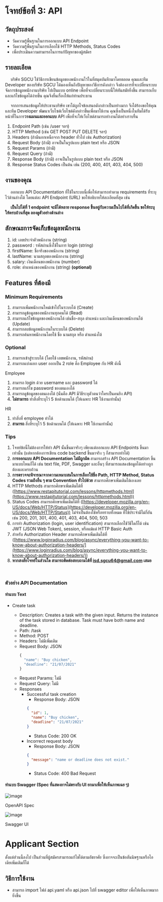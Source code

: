 # โจทย์ข้อที่ 3: API

## วัตถุประสงค์

- วัดความรู้พื้นฐานในการออกแบบ API Endpoint
- วัดความรู้พื้นฐานในการเลือกใช้ HTTP Methods, Status Codes
- เพื่อประเมินความสามารถในการแก้ปัญหาของผู้สมัคร

## รายละเอียด

&emsp; บริษัท SGCU ใช้วิธีการเขียนข้อมูลของพนักงานไว้ในที่สมุดบันทึกมาโดยตลอด คุณและทีม Developer ของบริษัท SGCU ได้มองเห็นถึงปัญหาของวิธีการดังกล่าว จึงต้องการที่จะเปลี่ยนระบบจัดการข้อมูลพนักงานบริษัท ไปเป็นแบบ online เพื่อที่จะเปลี่ยนระบบนี้ให้ทันสมัยยิ่งขึ้น สามารถเก็บและแก้ไขข้อมูลได้ง่ายขึ้น คุณจึงยื่นเรื่องให้แก่ท่านประธาน

&emsp; จากการเสนอข้อมูลให้ประธานบริษัท เขาได้ถูกใจข้อเสนอดังกล่าวเป็นอย่างมาก จึงได้ร้องขอให้คุณและทีม Developer พัฒนาเว็บไซต์เว็บไซต์ดังกล่าวขึ้นเพื่อมาใช้งาน คุณซึ่งเป็นหนึ่งในทีมได้รับหน้าที่ในการ**วางแผนและออกแบบ** API เพื่อที่จะให้เว็บไซต์สามารถทำงานได้อย่างราบรื่น

1. Endpoint Path (เช่น /user ฯลฯ)
2. HTTP Method (เช่น GET POST PUT DELETE ฯลฯ)
3. Headers (ถ้ามีนอกเหนือจาก header ทั่วไป เช่น Authorization)
4. Request Body (ถ้ามี) อาจเป็นในรูปแบบ plain text หรือ JSON
5. Request Params (ถ้ามี)
6. Request Query (ถ้ามี)
7. Response Body (ถ้ามี) อาจเป็นในรูปแบบ plain text หรือ JSON
8. Response Status Codes เป็นต้น เช่น (200, 400, 401, 403, 404, 500)

## งานของคุณ

&emsp; ออกแบบ API Documentation ที่ใช้ในระบบนี้เพื่อให้สามารถทำตาม requirements ที่ระบุไว้ด้านล่างได้ โดยแต่ละ API Endpoint (URL) ขอให้อธิบายให้ละเอียดที่สุด เช่น

&emsp; **เป็นไปได้ที่ 1 endpoint จะมีได้หลาย response ขึ้นอยู่กับความเป็นไปได้ที่เกิดขึ้น ขอให้ระบุให้ครบถ้วนที่สุด ลองดูตัวอย่างด้านล่าง**

## ลักษณะการจัดเก็บข้อมูลพนักงาน

1. id: เลขประจำตัวพนักงาน (string)
2. password : รหัสผ่านซึ่งใช้ในการ login (string)
3. firstName: ชื่อจริงของพนักงาน (string)
4. lastName: นามสกุลของพนักกงาน (string)
5. salary: เงินเดือนของพนักงาน (number)
6. role: ตำแหน่งของพนักงาน (string) **(optional)**

## Features ที่ต้องมี

### Minimum Requirements

1. สามารถเพิ่มพนักงานใหม่เข้าไปในระบบได้ (Create)
2. สามารถดูข้อมูลของพนักงานทุกคนได้ (Read)
3. สามารถแก้ไขข้อมูลของพนักงานได้ เช่นชื่อ-สกุล ตำแหน่ง และเงินเดือนของพนักงานได้ (Update)
4. สามารถลบข้อมูลพนักงานในระบบได้ (Delete)
5. สามารถค้นหาพนักงานโดยใช้ ชื่อ นามสกุล หรือ ตำแหน่งได้

### Optional

1. สามารถเข้าสู่ระบบได้ (โดยใช้ เลขพนักงาน, รหัสผ่าน)
2. สามารถแบ่งแยก user ออกเป็น 2 role คือ Employee กับ HR ดังนี้

Employee

1. สามารถ login ด้วย username และ password ได้
2. สามารถแก้ไข password ของตนเองได้
3. สามารถดูข้อมูลของตนเองได้ (นั่นคือ API มีวิธีระบุตัวตนว่าใครเป็นคนยิง API)
4. **ไม่สามารถ** ทำสิ่งที่ระบุไว้ 5 ข้อด้านบนได้ (ให้เฉพาะ HR ใช้งานเท่านั้น)

HR

1. ทำสิ่งที่ employee ทำได้
2. **สามารถ** สิ่งที่ระบุไว้ 5 ข้อด้านบนได้ (ให้เฉพาะ HR ใช้งานเท่านั้น)

### Tips

1. โจทย์ข้อนี้ไม่ต้องการให้ทำ API นั้นขึ้นมาจริงๆ เพียงแต่ออกแบบ API Endpoints ขึ้นมาเท่านั้น (แต่หากต้องการเขียน code backend ขึ้นมาจริง ๆ ก็สามารถทำได้)
2. **การออกแบบ API Documentation ไม่มีถูกผิด** สามารถสร้าง API Documentation ขึ้นมาแบบไหนก็ได้ เช่น text file, PDF, Swagger และอื่นๆ ที่สามารถแสดงข้อมูลได้อย่างถูกต้องและครบถ้วน
3. **การตรวจจะพิจารณาจากความเหมาะสมในการเลือกใช้ชื่อ Path, HTTP Method, Status Codes รวมถึงอื่น ๆ ตาม Convention ทั่วไปด้วย** สามารถศึกษาเพิ่มเติมได้เองเลย
4. HTTP Methods สามารถศึกษาเพิ่มเติมได้ที่
   ([https://www.restapitutorial.com/lessons/httpmethods.html](https://www.restapitutorial.com/lessons/httpmethods.html))
5. Status Codes สามารถศึกษาเพิ่มเติมได้ที่
   ([https://developer.mozilla.org/en-US/docs/Web/HTTP/Status](https://developer.mozilla.org/en-US/docs/Web/HTTP/Status))
   ไม่จำเป็นต้องใช้หรือทราบทั้งหมด ที่ใช้ประจำมีไม่กี่อัน เช่น 200, 201, 301, 400, 401, 403, 404, 500, 503
6. การทำ Authorization (login, user identification) สามารถเลือกใช้วิธีใดก็ได้ เช่น JWT (JSON Web Token), session, หรือแม้แต่ HTTP Basic Auth
7. สำหรับ Authorization Header สามารถศึกษาเพิ่มเติมได้ที่
   ([https://www.loginradius.com/blog/async/everything-you-want-to-know-about-authorization-headers/](https://www.loginradius.com/blog/async/everything-you-want-to-know-about-authorization-headers/))
8. **หากสงสัยโจทย์ในส่วนใด สามารถติดต่อสอบถามได้ที่ isd.sgcu64@gmail.com เสมอ**

<br/>

### ตัวอย่าง API Documentation

#### ทำแบบ Text

- Create task

  - Description: Creates a task with the given input. Returns the instance of the task stored in database. Task must have both name and deadline.
  - Path: /task
  - Method: POST
  - Headers: ไม่มีเพิ่มเติม
  - Request Body: JSON
    ```js
    {
      "name": "Buy chicken",
      "deadline": "21/07/2021"
    }
    ```
  - Request Params: ไม่มี
  - Request Query: ไม่มี
  - Responses
    - Successful task creation
      - Response Body: JSON
      ```json
      {
        "id": 1,
        "name": "Buy chicken",
        "deadline": "21/07/2021"
      }
      ```
      - Status Code: 200 OK
    - Incorrect request body
      - Response Body: JSON
      ```json
      {
        "message": "name or deadline does not exist."
      }
      ```
      - Status Code: 400 Bad Request

#### ทำแบบ Swagger (Spec ที่แสดงอาจไม่ตรงกับ UI ยกมาเพื่อให้เห็นภาพเฉย ๆ)
![image](https://user-images.githubusercontent.com/24814968/121923165-db069f00-cd64-11eb-9098-539c2e1734a9.png)  

OpenAPI Spec

![image](https://user-images.githubusercontent.com/24814968/121923206-e5289d80-cd64-11eb-950d-8391bcdc27e0.png)  

Swagger UI

# Applicant Section

ตั้งแต่ส่วนนี้ลงไป เป็นส่วนที่ผู้สมัครสามารถแก้ไขได้ตามอัธยาศัย ซึ่งอาจจะเป็นข้อสันนิษฐานหรือไอเดียเพิ่มเติมก็ได้

## วิธีการใช้งาน
- สามารถ import ไฟล์ api.yaml หรือ api.json ไปที่ swagger editor เพื่อให้เห็นภาพมากยิ่งขึ้น
